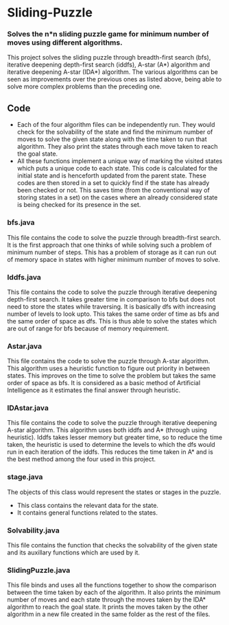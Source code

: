 # Sliding-Puzzle
### Solves the n*n sliding puzzle game for minimum number of moves using different algorithms.

This project solves the sliding puzzle through breadth-first search (bfs), iterative deepening depth-first search (iddfs), A-star (A*) algorithm and iterative deepening A-star (IDA*) algorithm. The various algorithms can be seen as improvements over the previous ones as listed above, being able to solve more complex problems than the preceding one.

## Code
* Each of the four algorithm files can be independently run. They would check for the solvability of the state and find the minimum number of moves to solve the given state along with the time taken to run that algorithm. They also print the states through each move taken to reach the goal state.
* All these functions implement a unique way of marking the visited states which puts a unique code to each state. This code is calculated for the initial state and is henceforth updated from the parent state. These codes are then stored in a set to quickly find if the state has already been checked or not. This saves time (from the conventional way of storing states in a set) on the cases where an already considered state is being checked for its presence in the set.

### bfs.java
This file contains the code to solve the puzzle through breadth-first search. It is the first approach that one thinks of while solving such a problem of minimum number of steps. This has a problem of storage as it can run out of memory space in states with higher minimum number of moves to solve.

### Iddfs.java
This file contains the code to solve the puzzle through iterative deepening depth-first search. It takes greater time in comparison to bfs but does not need to store the states while traversing. It is basically dfs with increasing number of levels to look upto. This takes the same order of time as bfs and the same order of space as dfs. This is thus able to solve the states which are out of range for bfs because of memory requirement.

### Astar.java
This file contains the code to solve the puzzle through A-star algorithm. This algorithm uses a heuristic function to figure out priority in between states. This improves on the time to solve the problem but takes the same order of space as bfs. It is considered as a basic method of Artificial Intelligence as it estimates the final answer through heuristic.

### IDAstar.java
This file contains the code to solve the puzzle through iterative deepening A-star algorithm. This algorithm uses both iddfs and A* (through using heuristic). Iddfs takes lesser memory but greater time, so to reduce the time taken, the heuristic is used to determine the levels to which the dfs would run in each iteration of the iddfs. This reduces the time taken in A* and is the best method among the four used in this project.

### stage.java
The objects of this class would represent the states or stages in the puzzle.
  * This class contains the relevant data for the state.
  * It contains general functions related to the states.

### Solvability.java
This file contains the function that checks the solvability of the given state and its auxillary functions which are used by it.

### SlidingPuzzle.java
This file binds and uses all the functions together to show the comparison between the time taken by each of the algorithm. It also prints the minimum number of moves and each state through the moves taken by the IDA* algorithm to reach the goal state. It prints the moves taken by the other algorithm in a new file created in the same folder as the rest of the files.
